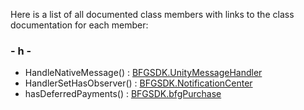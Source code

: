 Here is a list of all documented class members with links to the class
documentation for each member:

### \- h -

  - HandleNativeMessage() : [BFGSDK.UnityMessageHandler](class_b_f_g_s_d_k_1_1_unity_message_handler.html#a3805c53691460a0cf0a5512551c1937a)
  - HandlerSetHasObserver() : [BFGSDK.NotificationCenter](class_b_f_g_s_d_k_1_1_notification_center.html#a1fcfa65a8103a070b23680e652221454)
  - hasDeferredPayments() : [BFGSDK.bfgPurchase](class_b_f_g_s_d_k_1_1bfg_purchase.html#ad02e90624cf3d8af5a3763f19c6247c9)
